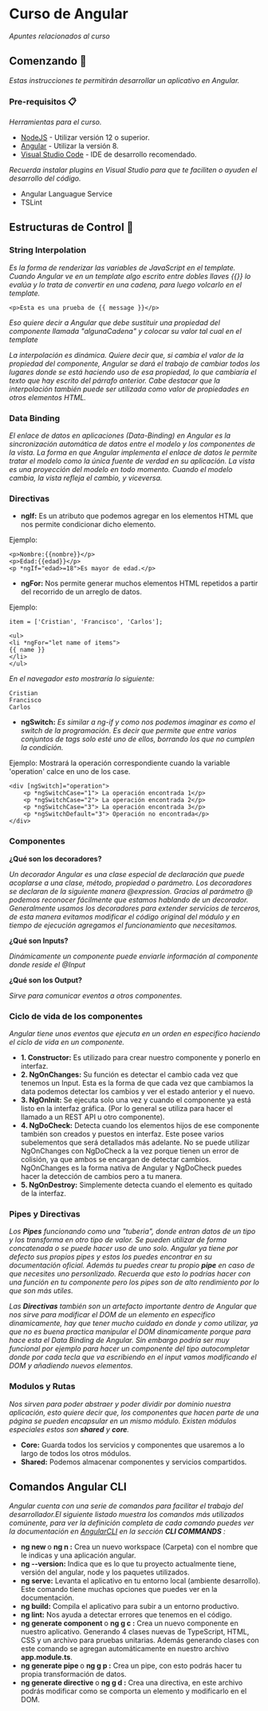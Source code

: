 # Curso de Angular

_Apuntes relacionados al curso_

## Comenzando 🚀

_Estas instrucciones te permitirán desarrollar un aplicativo en Angular._

### Pre-requisitos 📋

_Herramientas para el curso._

* [NodeJS](https://nodejs.org/es/download/) - Utilizar versión 12 o superior.
* [Angular](https://cli.angular.io/) - Utilizar la versión 8.
* [Visual Studio Code](https://code.visualstudio.com/Download) - IDE de desarrollo recomendado.

_Recuerda instalar plugins en Visual Studio para que te faciliten o ayuden el desarrollo del código._

* Angular Languague Service
* TSLint

## Estructuras de Control 📖

### String Interpolation

_Es la forma de renderizar las variables de JavaScript en el template. Cuando Angular ve en un template algo escrito entre dobles llaves {{}} lo evalúa y lo trata de convertir en una cadena, para luego volcarlo en el template._

```
<p>Esta es una prueba de {{ message }}</p>
```

_Eso quiere decir a Angular que debe sustituir una propiedad del componente llamada "algunaCadena" y colocar su valor tal cual en el template_

_La interpolación es dinámica. Quiere decir que, si cambia el valor de la propiedad del componente, Angular se dará el trabajo de cambiar todos los lugares donde se está haciendo uso de esa propiedad, lo que cambiaría el texto que hay escrito del párrafo anterior. Cabe destacar que la interpolación también puede ser utilizada como valor de propiedades en otros elementos HTML._

### Data Binding

_El enlace de datos en aplicaciones (Data-Binding) en Angular es la sincronización automática de datos entre el modelo y los componentes de la vista. La forma en que Angular implementa el enlace de datos le permite tratar el modelo como la única fuente de verdad en su aplicación. La vista es una proyección del modelo en todo momento. Cuando el modelo cambia, la vista refleja el cambio, y viceversa._

### Directivas

* **ngIf:** Es un atributo que podemos agregar en los elementos HTML que nos permite condicionar dicho elemento.

Ejemplo:
```
<p>Nombre:{{nombre}}</p>
<p>Edad:{{edad}}</p>  
<p *ngIf="edad>=18">Es mayor de edad.</p>
```

* **ngFor:** Nos permite generar muchos elementos HTML repetidos a partir del recorrido de un arreglo de datos.

Ejemplo:
```
item = ['Cristian', 'Francisco', 'Carlos'];

<ul>
<li *ngFor="let name of items">
{{ name }}
</li>
</ul>
```

_En el navegador esto mostraría lo siguiente:_
```
Cristian
Francisco
Carlos
```

* **ngSwitch:** _Es similar a ng-if y como nos podemos imaginar es como el switch de la programación. Es decir que permite que entre varios conjuntos de tags solo esté uno de ellos, borrando los que no cumplen la condición._

Ejemplo: Mostrará la operación correspondiente cuando la variable 'operation' calce en uno de los case.
```
<div [ngSwitch]="operation"> 
    <p *ngSwitchCase="1"> La operación encontrada 1</p>
    <p *ngSwitchCase="2"> La operación encontrada 2</p>
    <p *ngSwitchCase="3"> La operación encontrada 3</p>
    <p *ngSwitchDefault="3"> Operación no encontrada</p>
</div>
```

### Componentes

**¿Qué son los decoradores?**

_Un decorador Angular es una clase especial de declaración que puede acoplarse a una clase, método, propiedad o parámetro. Los decoradores se declaran de la siguiente manera @expression. Gracias al parámetro @ podemos reconocer fácilmente que estamos hablando de un decorador. Generalmente usamos los decoradores para extender servicios de terceros, de esta manera evitamos modificar el código original del módulo y en tiempo de ejecución agregamos el funcionamiento que necesitamos._

**¿Qué son Inputs?**

_Dinámicamente un componente puede enviarle información al componente donde reside el @Input_

**¿Qué son los Output?**

_Sirve para comunicar eventos a otros componentes._


### Ciclo de vida de los componentes

_Angular tiene unos eventos que ejecuta en un orden en especifico haciendo el ciclo de vida en un componente._

* **1. Constructor:** Es utilizado para crear nuestro componente y ponerlo en interfaz.
* **2. NgOnChanges:** Su función es detectar el cambio cada vez que tenemos un Input. Esta es la forma de que cada vez que cambiamos la data podemos detectar los cambios y ver el estado anterior y el nuevo.
* **3. NgOnInit:** Se ejecuta solo una vez y cuando el componente ya está listo en la interfaz gráfica. (Por lo general se utiliza para hacer el llamado a un REST API u otro componente).
* **4. NgDoCheck:** Detecta cuando los elementos hijos de ese componente también son creados y puestos en interfaz. Este posee varios subelementos que será detallados más adelante. No se puede utilizar NgOnChanges con NgDoCheck a la vez porque tienen un error de colisión, ya que ambos se encargan de detectar cambios. NgOnChanges es la forma nativa de Angular y NgDoCheck puedes hacer la detección de cambios pero a tu manera.
* **5. NgOnDestroy:** Simplemente detecta cuando el elemento es quitado de la interfaz.

### Pipes y Directivas

_Los **Pipes** funcionando como una "tuberia", donde entran datos de un tipo y los transforma en otro tipo de valor. Se pueden utilizar de forma concatenada o se puede hacer uso de uno solo. Angular ya tiene por defecto sus propios pipes y estos los puedes encontrar en su documentación oficial. Además tu puedes crear tu propio **pipe** en caso de que necesites uno personlizado. Recuerda que esto lo podrías hacer con una función en tu componente pero los pipes son de alto rendimiento por lo que son más utiles._

_Las **Directivas** también son un artefacto importante dentro de Angular que nos sirve para modificar el DOM de un elemento en especifico dinamicamente, hay que tener mucho cuidado en donde y como utilizar, ya que no es buena practica manipular el DOM dinamicamente porque para hace esta el Data Binding de Angular. Sin embargo podría ser muy funcional por ejemplo para hacer un componente del tipo autocompletar donde por cada tecla que va escribiendo en el input vamos modificando el DOM y añadiendo nuevos elementos._

### Modulos y Rutas

_Nos sirven para poder abstraer y poder dividir por dominio nuestra aplicación, esto quiere decir que, los componentes que hacen parte de una página se pueden encapsular en un mismo módulo. Existen módulos especiales estos son **shared** y **core**._

* **Core:** Guarda todos los servicios y componentes que usaremos a lo largo de todos los otros módulos.
* **Shared:** Podemos almacenar componentes y servicios compartidos.

## Comandos Angular CLI

_Angular cuenta con una serie de comandos para facilitar el trabajo del desarrollador.El siguiente listado muestra los comandos más utilizados comúnente, para ver la definición completa de cada comando puedes ver la documentación en [AngularCLI](https://angular.io/cli) en la sección  **CLI COMMANDS** :_

* **ng new <name>** o **ng n <name>:** Crea un nuevo workspace (Carpeta) con el nombre que le indicas y una aplicación angular.
* **ng --version:** Indica que es lo que tu proyecto actualmente tiene, versión del angular, node y los paquetes utilizados.
* **ng serve:** Levanta el aplicativo en tu entorno local (ambiente desarrollo). Este comando tiene muchas opciones que puedes ver en la documentación.
* **ng build:** Compila el aplicativo para subir a un entorno productivo.
* **ng lint:** Nos ayuda a detectar errores que tenemos en el código.
* **ng generate component <name>** o **ng g c <name>:** Crea un nuevo componente en nuestro aplicativo. Generando 4 clases nuevas de TypeScript, HTML, CSS y un archivo para pruebas unitarias. Además generando clases con este comando se agregan automáticamente en nuestro archivo **app.module.ts**.
* **ng generate pipe <name>** o **ng g p <name>:** Crea un pipe, con esto podrás hacer tu propia transformación de datos.
* **ng generate directive <name>** o **ng g d <name>:** Crea una directiva, en este archivo podrás modificar como se comporta un elemento y modificarlo en el DOM.





